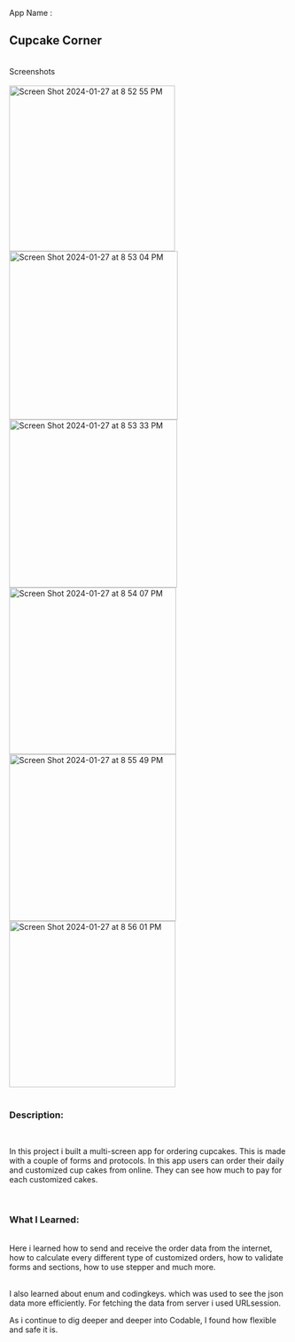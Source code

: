 App Name : <br>
<h2>Cupcake Corner</h2> 
<br>
Screenshots <br>
<br>

<img width="299" alt="Screen Shot 2024-01-27 at 8 52 55 PM" src="https://github.com/A-f-Adib/CupcakeCorner/assets/109586107/600fe3d2-c988-401b-8643-020c2ea27c0c">

<img width="304" alt="Screen Shot 2024-01-27 at 8 53 04 PM" src="https://github.com/A-f-Adib/CupcakeCorner/assets/109586107/168d4a67-5962-48ea-a465-6191bcb13c9a">

<img width="303" alt="Screen Shot 2024-01-27 at 8 53 33 PM" src="https://github.com/A-f-Adib/CupcakeCorner/assets/109586107/06af13c5-dbe3-40b5-a260-1adf62c7c2e3">

<img width="301" alt="Screen Shot 2024-01-27 at 8 54 07 PM" src="https://github.com/A-f-Adib/CupcakeCorner/assets/109586107/f782f32e-e696-4339-bf63-9e5ca3590772">

<img width="301" alt="Screen Shot 2024-01-27 at 8 55 49 PM" src="https://github.com/A-f-Adib/CupcakeCorner/assets/109586107/55010de3-43c7-42b1-85c2-aa935136c27c">

<img width="300" alt="Screen Shot 2024-01-27 at 8 56 01 PM" src="https://github.com/A-f-Adib/CupcakeCorner/assets/109586107/4074e9df-afd4-44e1-9dc1-1bb464b5ec61">



<br>
<br>
<h3> Description:</h3> <br>

In this project i built a multi-screen app for ordering cupcakes. This is made with a couple of forms and protocols. In this app users can order their daily and customized cup cakes from online. They can see how much to pay for each customized cakes. 

<br>
<h3> What I Learned:</h3> <br>
Here i learned how to send and receive the order data from the internet, how to calculate every different type of customized orders, how to validate forms and sections, how to use stepper and much more.
<br>

<br>I also learned about enum and codingkeys. which was used to see the json data more efficiently. For fetching the data from server i used URLsession.

As i continue to dig deeper and deeper into Codable, I found how flexible and safe it is. 
